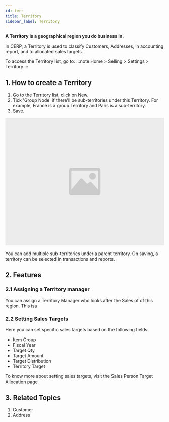 ```yaml
---
id: terr
title: Territory
sidebar_label: Territory
---
```


**A Territory is a geographical region you do business in.**

In CERP, a Territory is used to classify Customers, Addresses, in accounting report, and to allocated sales targets.

To access the Territory list, go to:
:::note
Home > Selling > Settings > Territory
:::

## 1. How to create a Territory 
1. Go to the Territory list, click on New.
1. Tick 'Group Node' if there'll be sub-territories under this Territory. For example, France is a group Territory and Paris is a sub-territory.
1. Save.

![image](images/image.jpg)

You can add multiple sub-territories under a parent territory. On saving, a territory can be selected in transactions and reports.

## 2. Features 
### 2.1 Assigning a Territory manager 
You can assign a Territory Manager who looks after the Sales of of this region. This isa

### 2.2 Setting Sales Targets 
Here you can set specific sales targets based on the following fields:

- Item Group
- Fiscal Year
- Target Qty
- Target Amount
- Target Distribution
- Territory Target

To know more about setting sales targets, visit the Sales Person Target Allocation page

## 3. Related Topics 
1. Customer
1. Address